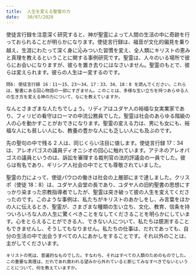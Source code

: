 ```yaml
---
title:  人生を変える聖霊の力
date:   30/07/2020
---
```


使徒言行録を注意深く研究すると、神が聖霊によって人間の生活の中に奇跡を行っておられることが明らかになります。使徒言行録は、福音が文化的偏見を乗り越え、生涯にわたって深く身に<ruby>沁<rt>し</rt></ruby>みついた習慣を変え、全人類にキリストの恵みと真理を教えるということに関する事例研究です。聖霊は、人々のいる場所で彼らにお会いになりますが、彼らを置き去りにはなさいません。聖霊のもとで、彼らは変えられます。彼らの人生は一変するのです。

`問6: 使徒言行録 16：11～15、23～34、17：33、34、18：8 を読んでください。これらは、聖書にある回心物語の一部にすぎません。このことは、多様な生い立ちを持つあらゆる人の生き方を変える神の力について、なにを教えていますか。`

なんとさまざまな人たちでしょう。リディアはユダヤ人の裕福な女実業家であり、フィリピの看守はローマの中流公務員でした。聖霊は社会のあらゆる階級の人の心を動かすことがおできになります。聖霊の変える力は、男にも女にも、裕福な人にも貧しい人にも、教養の豊かな人にも乏しい人にも及ぶのです。

先の聖句の中で残る 2 人は、同じくらい注目に値します。使徒言行録 17：34は、アレオパゴスの議員ディオニシオの回心に触れています。アテネのアレオパゴスの議員というのは、訴訟を審理する裁判官の法的評議会の一員でした。彼らは有名であり、ギリシア人社会の中でとても尊敬されていました。

聖霊の力によって、使徒パウロの働きは社会の上層部にまで達しました。クリスポ（使徒 18：8）は、ユダヤ人会堂の長であり、ユダヤ人の旧約聖書の思想にすっかり染まった宗教指導者でしたが、聖霊は突き破って彼の人生を変えてくださったのです。このような事例は、私たちがキリストのあかしをし、み言葉をほかの人に伝えるとき、聖霊が、さまざまな種類の生い立ち、文化、教育、信条を持ついろいろな人の人生に驚くべきことをなしてくださることを明らかにしています。心をとらえることができる人、できない人について、私たちは臆測することもできませんし、そうしてもなりません。私たちの仕事は、だれであっても、自分の生活の中で出会うすべての人にあかしをすることです。それ以外のことは、主がしてくださいます。

`キリストの死は、普遍的なものでした。すなわち、それはすべての人類のためのものでした。この重要な真理は、だれであれ救われる望みから外れていると断じてみなすべきでないということについて、何を教えていますか。`
